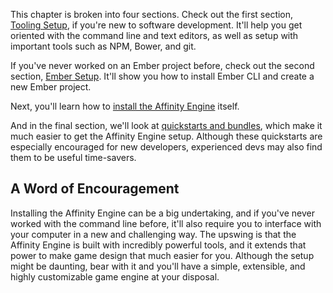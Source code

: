 <div class="with-aside">

This chapter is broken into four sections. Check out the first section, [Tooling Setup](/engine/installation/tooling), if you're new to software development. It'll help you get oriented with the command line and text editors, as well as setup with important tools such as NPM, Bower, and git.

If you've never worked on an Ember project before, check out the second section, [Ember Setup](/engine/installation/ember). It'll show you how to install Ember CLI and create a new Ember project.

Next, you'll learn how to [install the Affinity Engine](/engine/installation/affinity-engine) itself.

And in the final section, we'll look at [quickstarts and bundles](/engine/installation/quickstarts), which make it much easier to get the Affinity Engine setup. Although these quickstarts are especially encouraged for new developers, experienced devs may also find them to be useful time-savers.

</div>

<aside class="aside javascript">

<h1>A Word of Encouragement</h1>

Installing the Affinity Engine can be a big undertaking, and if you've never worked with the command line before, it'll also require you to interface with your computer in a new and challenging way. The upswing is that the Affinity Engine is built with incredibly powerful tools, and it extends that power to make game design that much easier for you. Although the setup might be daunting, bear with it and you'll have a simple, extensible, and highly customizable game engine at your disposal.

</aside>
